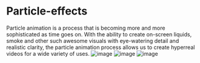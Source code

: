 # Particle-effects
Particle animation is a process that is becoming more and more sophisticated as time goes on. With the ability to create on-screen liquids, smoke and other such awesome visuals with eye-watering detail and realistic clarity, the particle animation process allows us to create hyperreal videos for a wide variety of uses.
![image](https://github.com/user-attachments/assets/86be7e29-dadb-483e-8604-d2c53a8c4c8b)
![image](https://github.com/user-attachments/assets/6939cb14-0503-410f-8f2d-26bb1d26a361)
![image](https://github.com/user-attachments/assets/32bdcae0-75b9-47fc-abc3-5ea6736931d5)
